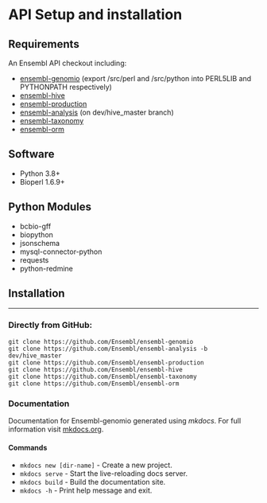 API Setup and installation
===========================

Requirements
--------------

An Ensembl API checkout including:

- [ensembl-genomio](https://github.com/Ensembl/ensembl-genomio)  (export /src/perl and /src/python into PERL5LIB and PYTHONPATH respectively)
- [ensembl-hive](https://github.com/Ensembl/ensembl-hive)
- [ensembl-production](https://github.com/Ensembl/ensembl-production)
- [ensembl-analysis](https://github.com/Ensembl/ensembl-analysis/tree/dev/hive_master) (on dev/hive_master branch)
- [ensembl-taxonomy](https://github.com/Ensembl/ensembl-taxonomy)
- [ensembl-orm](https://github.com/Ensembl/ensembl-orm)

Software
--------------

- Python 3.8+
- Bioperl 1.6.9+

Python Modules
--------------
- bcbio-gff
- biopython
- jsonschema
- mysql-connector-python
- requests
- python-redmine


## Installation
--------------
### Directly from GitHub:
```
git clone https://github.com/Ensembl/ensembl-genomio
git clone https://github.com/Ensembl/ensembl-analysis -b dev/hive_master
git clone https://github.com/Ensembl/ensembl-production
git clone https://github.com/Ensembl/ensembl-hive
git clone https://github.com/Ensembl/ensembl-taxonomy
git clone https://github.com/Ensembl/ensembl-orm
```


### Documentation
Documentation for Ensembl-genomio generated using _mkdocs_. For full information visit [mkdocs.org](https://www.mkdocs.org).
#### Commands
* `mkdocs new [dir-name]` - Create a new project.
* `mkdocs serve` - Start the live-reloading docs server.
* `mkdocs build` - Build the documentation site.
* `mkdocs -h` - Print help message and exit.